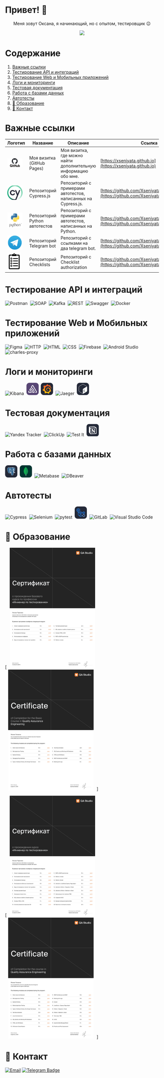 <p align="center">
  <h1><strong>Привет! 👋</strong></h1>
</p>

<p align="center">
  Меня зовут Оксана, я начинающий, но с опытом, тестировщик 😉
</p>

<p align="center">
  <img src="it-юмор-разработчик-тестировщик-4682503.gif" width="300">
</p>

# Содержание

1.  [Важные ссылки](#важные-ссылки)
2.  [Тестирование API и интеграций](#тестирование-api-и-интеграций)
3.  [Тестирование Web и Мобильных приложений](#тестирование-web-и-мобильных-приложений)
4.  [Логи и мониторинги](#логи-и-мониторинги)
5.  [Тестовая документация](#тестовая-документация)
6.  [Работа с базами данных](#работа-с-базами-данных)
7.  [Автотесты](#автотесты)
8.  [🎒 Образование](#-образование)
9.  [🤝 Контакт](#-контакт)

# Важные ссылки

| Логотип         | Название                  | Описание                                                                                   | Ссылка                                                                      |
| --------------- | ------------------------- | ------------------------------------------------------------------------------------------ | --------------------------------------------------------------------------- |
| <img src="GitHub-logo.png" width="50"> | Моя визитка (GitHub Pages)    | Моя визитка, где можно найти дополнительную информацию обо мне.      | [https://xseniyata.github.io](https://xseniyata.github.io)                 |
| <img src="Cypress.png" width="50"> | Репозиторий Cypress.js   | Репозиторий с примерами автотестов, написанных на Cypress.js.                             | [https://github.com/Xseniyata/Cypress.js](https://github.com/Xseniyata/Cypress.js) |
| <img src="Python.png" width="50"> | Репозиторий Python автотестов | Репозиторий с примерами автотестов, написанных на Python.                                | [https://github.com/Xseniyata/python_autotests](https://github.com/Xseniyata/python_autotests) |
| <img src="Telegram.png" width="50"> | Репозиторий Telegram bot | Репозиторий с ссылками на два telegram bot.                                | [https://github.com/Xseniyata/Telegram_bot](https://github.com/Xseniyata/Telegram_bot) |
| <img src="Checklists.png" width="45"> | Репозиторий Checklists | Репозиторий с Checklist authorization                                | [https://github.com/Xseniyata/Checklists](https://github.com/Xseniyata/Checklists) |


# Тестирование API и интеграций

<div>
  <img src="https://user-images.githubusercontent.com/25181517/192109061-e138ca71-337c-4019-8d42-4792fdaa7128.png" title="Postman" alt="Postman" width="40" height="40"/>&nbsp
  <img src="https://user-images.githubusercontent.com/25181517/192107860-9a9f0894-0e34-4ab3-964d-6297ee4c00e9.png" title="SOAP" alt="SOAP" width="40" height="40"/>&nbsp
  <img src="https://user-images.githubusercontent.com/25181517/192107004-2d2fff80-d207-4916-8a3e-130fee5ee495.png" title="Kafka" alt="Kafka" width="40" height="40"/>&nbsp
  <img src="https://user-images.githubusercontent.com/25181517/192107858-fe19f043-c502-4009-8c47-476fc89718ad.png" title="REST" alt="REST" width="40" height="40"/>&nbsp
  <img src="https://user-images.githubusercontent.com/25181517/186711335-a3729606-5a78-4496-9a36-06efcc74f800.png" title="Swagger" alt="Swagger" width="40" height="40"/>&nbsp
  <img src="https://user-images.githubusercontent.com/25181517/117207330-263ba280-adf4-11eb-9b97-0ac5b40bc3be.png" title="Docker" alt="Docker" width="40" height="40"/>&nbsp
</div>

# Тестирование Web и Мобильных приложений
<div>
  <img src="https://user-images.githubusercontent.com/25181517/189715289-df3ee512-6eca-463f-a0f4-c10d94a06b2f.png" title="Figma" alt="Figma" width="40" height="40"/>&nbsp
  <img src="https://user-images.githubusercontent.com/25181517/192107854-765620d7-f909-4953-a6da-36e1ef69eea6.png" title="HTTP" alt="HTTP" width="40" height="40"/>&nbsp
  <img src="https://user-images.githubusercontent.com/25181517/192158954-f88b5814-d510-4564-b285-dff7d6400dad.png" title="HTML" alt="HTML" width="40" height="40"/>&nbsp
  <img src="https://user-images.githubusercontent.com/25181517/183898674-75a4a1b1-f960-4ea9-abcb-637170a00a75.png" title="CSS" alt="CSS" width="40" height="40"/>&nbsp
  <img src="https://user-images.githubusercontent.com/25181517/189716855-2c69ca7a-5149-4647-936d-780610911353.png" title="Firebase" alt="Firebase" width="40" height="40"/>&nbsp
  <img src="https://user-images.githubusercontent.com/25181517/192108895-20dc3343-43e3-4a54-a90e-13a4abbc57b9.png" title="Android Studio" alt="Android Studio" width="40" height="40"/>&nbsp
  <img src="https://cdn.icon-icons.com/icons2/3053/PNG/512/charles_proxy_macos_bigsur_icon_190302.png" title="charles-proxy" alt="charles-proxy" width="40" height="40"/>&nbsp
</div>

# Логи и мониторинги
<div>
  <img src="https://raw.githubusercontent.com/maliceio/kibana/master/docs/kibana-logo.png" title="Kibana" alt="Kibana" width="40" height="40"/>&nbsp
  <img src="https://raw.githubusercontent.com/tandpfun/skill-icons/main/icons/Sentry.svg" title="Sentry" alt="Sentry" width="40" height="40"/>&nbsp
  <img src="https://raw.githubusercontent.com/tandpfun/skill-icons/main/icons/Grafana-Dark.svg" title="Grafana" alt="Grafana" width="40" height="40"/>&nbsp
  <img src="https://avatars.githubusercontent.com/u/28545596?s=200&v=4" title="Jaeger" alt="Jaeger" width="40" height="40"/>&nbsp
  <img src="https://raw.githubusercontent.com/tandpfun/skill-icons/main/icons/Bash-Dark.svg" title="Bash" alt="Bash" width="40" height="40"/>&nbsp
</div>

# Тестовая документация 
  <div>
    <img src="https://is1-ssl.mzstatic.com/image/thumb/Purple116/v4/4b/7d/d4/4b7dd461-16e6-e245-af56-512fc8aa21e5/AppIcon-0-0-1x_U007emarketing-0-7-0-85-220.png/460x0w.webp" title="Yandex Tracker" alt="Yandex Tracker" width="40" height="40"/>&nbsp
    <img src="https://logosandtypes.com/wp-content/uploads/2023/03/clickup.svg" title="ClickUp" alt="ClickUp" width="40" height="40"/>&nbsp
    <img src="https://docs.testit.software/images/testit_logo_icon_blue.png" title="Test It" alt="Test It" width="40" height="40"/>&nbsp
    <img src="https://raw.githubusercontent.com/tandpfun/skill-icons/main/icons/Notion-Dark.svg" title="Notion" alt="Notion" width="40" height="40"/>&nbsp
  </div>

# Работа с базами данных
<div>
  <img src="https://raw.githubusercontent.com/tandpfun/skill-icons/main/icons/PostgreSQL-Dark.svg" title="PostgreSQL" alt="PostgreSQL" width="40" height="40"/>&nbsp
  <img src="https://raw.githubusercontent.com/tandpfun/skill-icons/main/icons/MongoDB.svg" title="Mongo DB" alt="Mongo DB" width="40" height="40"/>&nbsp
  <img src="https://cdn.worldvectorlogo.com/logos/metabase.svg" title="Metabase" alt="Metabase" width="40" height="40"/>&nbsp
  <img src="https://upload.wikimedia.org/wikipedia/commons/thumb/b/b5/DBeaver_logo.svg/512px-DBeaver_logo.svg.png" title="DBeaver" alt="DBeaver" width="40" height="40"/>&nbsp
</div>

# Автотесты
<div>
  <img src="https://user-images.githubusercontent.com/68279555/200387386-276c709f-380b-46cc-81fd-f292985927a8.png" title="Cypress" alt="Cypress" width="40" height="40"/>&nbsp
  <img src="https://user-images.githubusercontent.com/25181517/184103699-d1b83c07-2d83-4d99-9a1e-83bd89e08117.png" title="Selenium" alt="Selenium" width="40" height="40"/>&nbsp
  <img src="https://user-images.githubusercontent.com/25181517/184117132-9e89a93b-65fb-47c3-91e7-7d0f99e7c066.png" title="pytest" alt="pytest" width="40" height="40"/>&nbsp
  <img src="https://raw.githubusercontent.com/tandpfun/skill-icons/main/icons/GithubActions-Dark.svg" title="Actions" alt="Actions" width="40" height="40"/>&nbsp
  <img src="https://user-images.githubusercontent.com/25181517/192108376-c675d39b-90f6-4073-bde6-5a9291644657.png" title="GitLab" alt="GitLab" width="40" height="40"/>&nbsp
  <img src="https://user-images.githubusercontent.com/25181517/192108891-d86b6220-e232-423a-bf5f-90903e6887c3.png" title="Visual Studio Code" alt="Visual Studio Code" width="40" height="40"/>&nbsp
</div>

# 🎒 Образование

[<img src="/Certificate1_ru.png" width="280px" hspace="10px" alt="Сертификат о прохождении базового курса по профессии ## «Инженер по тестированию»">
<img src="/Certificate1_en.png" width="280px" hspace="10px" alt="Certificate of Completion for the Basic Course in ## «Quality Assurance Engineering»">]

[<img src="/Certificate2_ru.png" width="280px" hspace="10px" alt="Сертификат о прохождении курса ## «Инженер по тестированию»">
<img src="/Certificate2_en.png" width="280px" hspace="10px" alt="Certificate of Completion for the course in ## «Quality Assurance Engineering»">]

# 🤝 Контакт

[![Email](https://img.shields.io/badge/Email-3b5998?style=flat-square&logo=Mail.Ru&logoColor=white)](mailto:11012006@mail.ru)
[![Telegram Badge](https://img.shields.io/badge/-Telegram-0088cc?style=flat-square&logo=Telegram&logoColor=white)](https://t.me/xseniyata)
